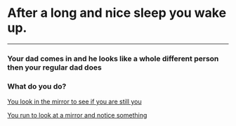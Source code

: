 # After a long and nice sleep you wake up.
---

### Your dad comes in and he looks like a whole different person then your regular dad does

### What do you do?

[You look in the mirror to see if you are still you](you.md)

[You run to look at a mirror and notice something](alien.md)
